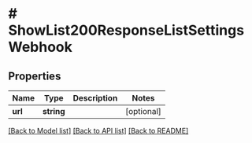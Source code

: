 # # ShowList200ResponseListSettingsWebhook

## Properties

Name | Type | Description | Notes
------------ | ------------- | ------------- | -------------
**url** | **string** |  | [optional]

[[Back to Model list]](../../README.md#models) [[Back to API list]](../../README.md#endpoints) [[Back to README]](../../README.md)
